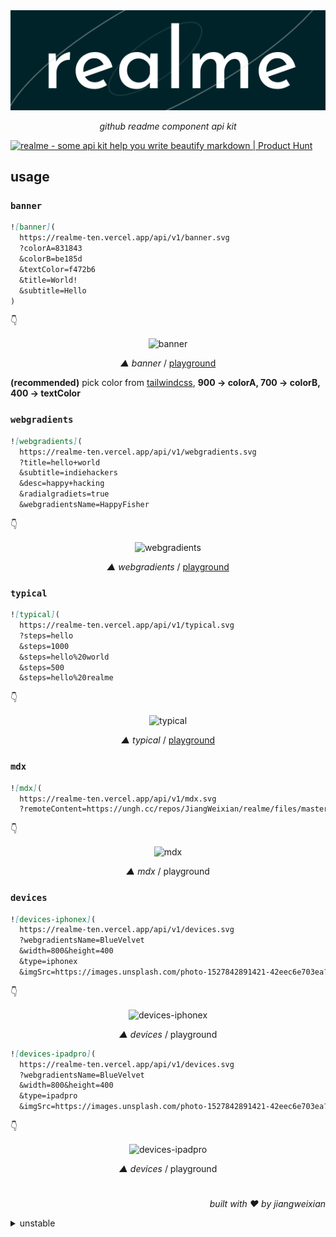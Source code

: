 <div align='center'>

![logo](./assets/realme.svg)

_github readme component api kit_

</div>

<a href="https://www.producthunt.com/posts/realme?utm_source=badge-featured&utm_medium=badge&utm_souce=badge-realme" target="_blank"><img src="https://api.producthunt.com/widgets/embed-image/v1/featured.svg?post_id=302886&theme=light" alt="realme - some api kit help you write beautify markdown | Product Hunt" style="width: 250px; height: 54px;" width="250" height="54" /></a>

## usage

### `banner`

```md
![banner](
  https://realme-ten.vercel.app/api/v1/banner.svg
  ?colorA=831843
  &colorB=be185d
  &textColor=f472b6
  &title=World!
  &subtitle=Hello
)
```

👇

<div align='center'>


![banner](https://realme-ten.vercel.app/api/v1/banner.svg?colorA=831843&colorB=be185d&textColor=f472b6&title=World!&subtitle=Hello)

_▲ banner_ / [playground](https://realme-ten.vercel.app/editor/hero)

</div>

**(recommended)** pick color from [tailwindcss](https://tailwindcss.com/docs/customizing-colors), **900 -> colorA, 700 -> colorB, 400 -> textColor**

### `webgradients`

```md
![webgradients](
  https://realme-ten.vercel.app/api/v1/webgradients.svg
  ?title=hello+world
  &subtitle=indiehackers
  &desc=happy+hacking
  &radialgradiets=true
  &webgradientsName=HappyFisher
```

👇

<div align='center'>


![webgradients](https://realme-ten.vercel.app/api/v1/webgradients.svg?title=hello+world&subtitle=indiehackers&desc=happy+hacking&radialgradiets=true&webgradientsName=HappyFisher)

_▲ webgradients_ / [playground](https://realme-ten.vercel.app/editor/webgradients)

</div>

### `typical`

```md
![typical](
  https://realme-ten.vercel.app/api/v1/typical.svg
  ?steps=hello
  &steps=1000
  &steps=hello%20world
  &steps=500
  &steps=hello%20realme
```

👇

<div align='center'>


![typical](https://realme-ten.vercel.app/api/v1/typical.svg?steps=hello&steps=1000&steps=hello%20world&steps=500&steps=hello%20realme)

_▲ typical_ / [playground](https://realme-ten.vercel.app/editor/typical)

</div>

### `mdx`

```md
![mdx](
  https://realme-ten.vercel.app/api/v1/mdx.svg
  ?remoteContent=https://ungh.cc/repos/JiangWeixian/realme/files/master/docs/mdx.mdx
```

👇

<div align='center'>


![mdx](https://realme-ten.vercel.app/api/v1/mdx.svg?remoteContent=https://ungh.cc/repos/JiangWeixian/realme/files/master/docs/mdx.mdx&width=660&height=1100)

_▲ mdx_ / playground

</div>

### `devices`

```md
![devices-iphonex](
  https://realme-ten.vercel.app/api/v1/devices.svg
  ?webgradientsName=BlueVelvet
  &width=800&height=400
  &type=iphonex
  &imgSrc=https://images.unsplash.com/photo-1527842891421-42eec6e703ea?ixlib=rb-4.0.3&ixid=MnwxMjA3fDB8MHxwaG90by1wYWdlfHx8fGVufDB8fHx8&auto=format&fit=crop&w=987&q=80
```

👇

<div align='center'>


![devices-iphonex](https://realme-ten.vercel.app/api/v1/devices.svg?webgradientsName=BlueVelvet&width=800&height=400&type=iphonex&imgSrc=https://images.unsplash.com/photo-1527842891421-42eec6e703ea?ixlib=rb-4.0.3&ixid=MnwxMjA3fDB8MHxwaG90by1wYWdlfHx8fGVufDB8fHx8&auto=format&fit=crop&w=987&q=80)

_▲ devices_ / playground

</div>

```md
![devices-ipadpro](
  https://realme-ten.vercel.app/api/v1/devices.svg
  ?webgradientsName=BlueVelvet
  &width=800&height=400
  &type=ipadpro
  &imgSrc=https://images.unsplash.com/photo-1527842891421-42eec6e703ea?ixlib=rb-4.0.3&ixid=MnwxMjA3fDB8MHxwaG90by1wYWdlfHx8fGVufDB8fHx8&auto=format&fit=crop&w=987&q=80
```

👇

<div align='center'>


![devices-ipadpro](https://realme-ten.vercel.app/api/v1/devices.svg?webgradientsName=BlueVelvet&width=800&height=400&type=ipadpro&imgSrc=https://images.unsplash.com/photo-1527842891421-42eec6e703ea?ixlib=rb-4.0.3&ixid=MnwxMjA3fDB8MHxwaG90by1wYWdlfHx8fGVufDB8fHx8&auto=format&fit=crop&w=987&q=80)

_▲ devices_ / playground

</div>

# 
<div align='right'>

*built with ❤️ by jiangweixian*

</div>

<details>

<summary>unstable</summary>
<p>

### `code-highlight`


```md
![codehighlight](
  https://realme-ten.vercel.app/api/v1/code-highlight
  ?path=/JiangWeixian/realme/master/README.md
  &range=L10-L13&title=README.md
)
```

👇

<div align='center'>


![codehighlight](https://realme-ten.vercel.app/api/v1/code-highlight?path=/JiangWeixian/realme/master/README.md&range=L10-L13&title=README.md)

_▲ code-highlight_ / [demo](./docs/code-highlight.md)

</div>

<details>
  <summary>params</summary>

|  name  | description                                                                                                                 |  type  |   default    | required |
| :----: | :-------------------------------------------------------------------------------------------------------------------------- | :----: | :----------: | :------- |
| title  | code highlight title                                                                                                        | string |  Untitled-1  | false    |
|  url   | file remote raw url                                                                                                         | string |      -       | true     |
|  path  | file remote path, without github raw prefix, etc `/JiangWeixian/realme/master/README.md`                                    | string |      -       | true     |
| range  | line number range, etc `L17-L20`                                                                                            | string |      -       | true     |
| height | image height                                                                                                                | number |      -       | false    |
|   bg   | background web-gradients type, etc `Warm Flame`, you can find all kinds of `webgradients` [here](https://webgradients.com/) | string | `Warm Flame` | false    |

</details>

### `sliders`

```md
![sliders](
  https://realme-ten.vercel.app/api/v1/sliders
  ?props=https://jsonkeeper.com/b/5FE5
)
```

👇

<div align='center'>

![sliders](https://realme-ten.vercel.app/api/v1/sliders?props=https://jsonkeeper.com/b/5FE5) 
_▲ sliders_ / [demo](./docs/sliders.md)

</div>

<details>
  <summary>params</summary>

| name  | description                 |  type  | default | required |
| :---: | :-------------------------- | :----: | :-----: | :------- |
| props | siders props remote raw url | string |    -    | true     |

</details>


</p>
</details>

